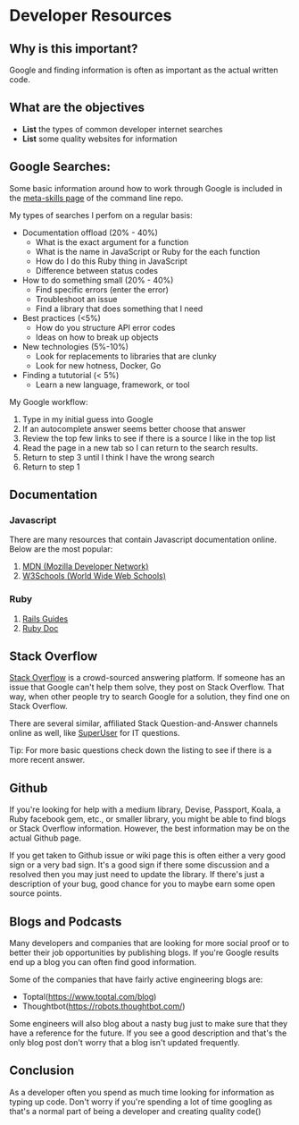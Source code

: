 # Developer Resources

## Why is this important?
Google and finding information is often as important as the actual written code. 

## What are the objectives
- **List** the types of common developer internet searches
- **List** some quality websites for information

## Google Searches: 
[Comment]: # (9:10) 

Some basic information around how to work through Google is included in the [meta-skills page](https://github.com/den-wdi-1/terminal-basics-navigating-the-filesystem/blob/master/meta_skills.md) of the command line repo.

My types of searches I perfom on a regular basis:
- Documentation offload (20% - 40%)
  - What is the exact argument for a function
  - What is the name in JavaScript or Ruby for the each function
  - How do I do this Ruby thing in JavaScript
  - Difference between status codes
- How to do something small (20% - 40%)
  - Find specific errors (enter the error)
  - Troubleshoot an issue
  - Find a library that does something that I need
- Best practices (<5%)
  - How do you structure API error codes
  - Ideas on how to break up objects
- New technologies (5%-10%)
  - Look for replacements to libraries that are clunky
  - Look for new hotness, Docker, Go 
- Finding a tututorial (< 5%)
  - Learn a new language, framework, or tool

My Google workflow:

1. Type in my initial guess into Google
2. If an autocomplete answer seems better choose that answer
3. Review the top few links to see if there is a source I like in the top list 
4. Read the page in a new tab so I can return to the search results.
5. Return to step 3 until I think I have the wrong search
6. Return to step 1 

[CFU]: # (Ask for other workflows)

## Documentation

### Javascript

There are many resources that contain Javascript documentation online.  Below are the most popular:

1. [MDN (Mozilla Developer Network)](https://developer.mozilla.org/en-US/docs/Web/JavaScript)
2. [W3Schools (World Wide Web Schools)](http://www.w3schools.com/js/default.asp)

### Ruby

1. [Rails Guides](http://guides.rubyonrails.org/)
2. [Ruby Doc](http://ruby-doc.org/core-2.3.1/)

## Stack Overflow
[Comment]: # (9:20) 

[Stack Overflow](http://stackoverflow.com/) is a crowd-sourced answering platform.  If someone has an issue that Google 
can't help them solve, they post on Stack Overflow.  That way, when other people try to search Google for a solution, 
they find one on Stack Overflow.

There are several similar, affiliated Stack Question-and-Answer channels online as well, like 
[SuperUser](http://superuser.com/) for IT questions.

Tip: For more basic questions check down the listing to see if there is a more recent answer.

## Github

If you're looking for help with a medium library, Devise, Passport, Koala, a Ruby facebook gem, etc., or smaller 
library, you might be able to find blogs or Stack Overflow information. However, the best information may be on the 
actual Github page. 

If you get taken to Github issue or wiki page this is often either a very good sign or a very bad 
sign. It's a good sign if there some discussion and a resolved then you may just need to update the library. If there's 
just a description of your bug, good chance for you to maybe earn some open source points.

## Blogs and Podcasts
[CFU]: # (Ask students for blogs)
[Comment]: # (9:25) 
Many developers and companies that are looking for more social proof or to better their job opportunities by publishing 
blogs. If you're Google results end up a blog you can often find good information.

Some of the companies that have fairly active engineering blogs are:

* Toptal(https://www.toptal.com/blog)
* Thoughtbot(https://robots.thoughtbot.com/)

Some engineers will also blog about a nasty bug just to make sure that they have a reference for the future. If you see
a good description and that's the only blog post don't worry that a blog isn't updated frequently.

## Conclusion  
[Comment]: # (9:30) 

As a developer often you spend as much time looking for information as typing up code. Don't worry if you're spending a 
lot of time googling as that's a normal part of being a developer and creating quality code()